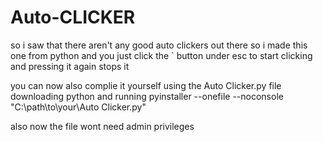 # Auto-CLICKER
so i saw that there aren't any good auto clickers out there so i made this one from python and you just click the ` button under esc to start clicking and pressing it again stops it


you can now also complie it yourself using the Auto Clicker.py file downloading python and running pyinstaller --onefile --noconsole "C:\path\to\your\Auto Clicker.py"

also now the file wont need admin privileges
